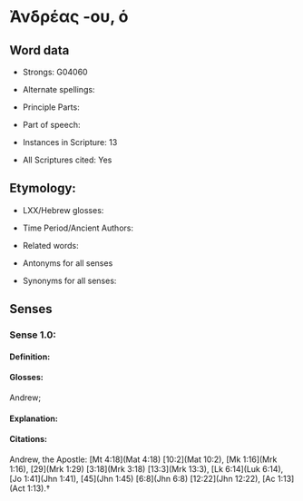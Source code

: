 # Ἀνδρέας -ου, ὁ

<!-- Status: S2=NeedsEdits -->
<!-- Lexica used for edits:   -->

## Word data

* Strongs: G04060

* Alternate spellings:



* Principle Parts: 


* Part of speech: 


* Instances in Scripture: 13

* All Scriptures cited: Yes

## Etymology: 


* LXX/Hebrew glosses: 


* Time Period/Ancient Authors: 


* Related words: 

* Antonyms for all senses

* Synonyms for all senses: 


## Senses 


### Sense  1.0: 

#### Definition: 

#### Glosses: 

Andrew; 

#### Explanation: 


#### Citations: 

Andrew, the Apostle: [Mt 4:18](Mat 4:18) [10:2](Mat 10:2), [Mk 1:16](Mrk 1:16), [29](Mrk 1:29) [3:18](Mrk 3:18) [13:3](Mrk 13:3), [Lk 6:14](Luk 6:14), [Jo 1:41](Jhn 1:41), [45](Jhn 1:45) [6:8](Jhn 6:8) [12:22](Jhn 12:22), [Ac 1:13](Act 1:13).†
